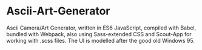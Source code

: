 # Ascii-Art-Generator
Ascii Camera/Art Generator, written in ES6 JavaScript, compiled with Babel, bundled with Webpack, also using Sass-extended CSS and Scout-App for working with .scss files. The UI is modelled after the good old Windows 95.
